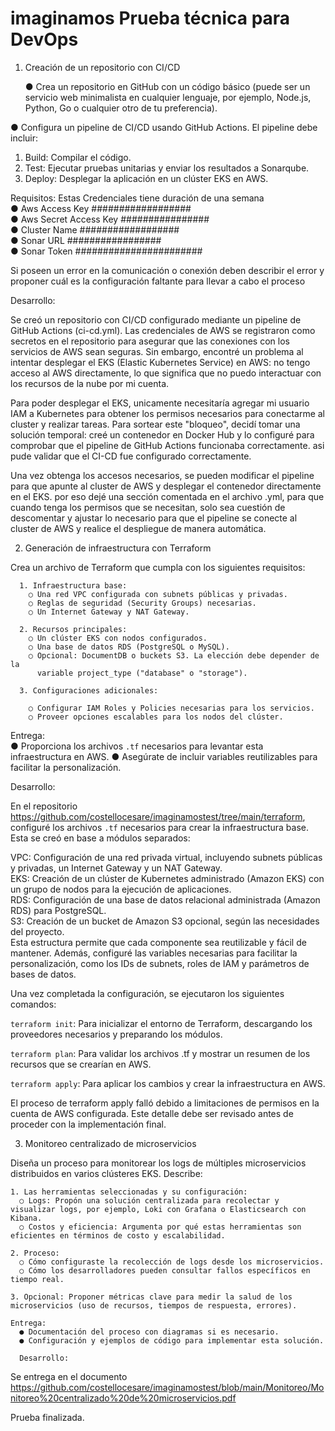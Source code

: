 # imaginamos Prueba técnica para DevOps

1. Creación de un repositorio con CI/CD
   
    ● Crea un repositorio en GitHub con un código básico (puede ser un servicio web
minimalista en cualquier lenguaje, por ejemplo, Node.js, Python, Go o cualquier
otro de tu preferencia).

● Configura un pipeline de CI/CD usando GitHub Actions. El pipeline debe incluir:

  1. Build: Compilar el código.
  2. Test: Ejecutar pruebas unitarias y enviar los resultados a Sonarqube.
  3. Deploy: Desplegar la aplicación en un clúster EKS en AWS.
  
  
  Requisitos:
    Estas Credenciales tiene duración de una semana <br>
            ● Aws Access Key ################## <br>
            ● Aws Secret Access Key  ################ <br>
            ● Cluster Name ################## <br>
            ● Sonar URL ################# <br>
            ● Sonar Token #######################
      
Si poseen un error en la comunicación o conexión deben describir el error y
proponer cuál es la configuración faltante para llevar a cabo el proceso

Desarrollo:

Se creó un repositorio con CI/CD configurado mediante un pipeline de GitHub Actions (ci-cd.yml). Las credenciales de AWS se registraron como secretos en el repositorio para asegurar que las conexiones con los servicios de AWS sean seguras. Sin embargo, encontré un problema al intentar desplegar el EKS (Elastic Kubernetes Service) en AWS: no tengo acceso al AWS directamente, lo que significa que no puedo interactuar con los recursos de la nube por mi cuenta. <br>

Para poder desplegar el EKS, unicamente necesitaría agregar mi usuario IAM a Kubernetes para obtener los permisos necesarios para conectarme al cluster y realizar tareas. Para sortear este "bloqueo", decidí tomar una solución temporal: creé un contenedor en Docker Hub y lo configuré para comprobar que el pipeline de GitHub Actions funcionaba correctamente. asi pude validar que el CI-CD fue configurado correctamente.

Una vez obtenga los accesos necesarios, se pueden modificar el pipeline para que apunte al cluster de AWS y desplegar el contenedor directamente en el EKS. por eso dejé una sección comentada en el archivo .yml, para que cuando tenga los permisos que se necesitan, solo sea cuestión de descomentar y ajustar lo necesario para que el pipeline se conecte al cluster de AWS y realice el despliegue de manera automática.


2. Generación de infraestructura con Terraform
   
  Crea un archivo de Terraform que cumpla con los siguientes requisitos:
  
      1. Infraestructura base:
        ○ Una red VPC configurada con subnets públicas y privadas.
        ○ Reglas de seguridad (Security Groups) necesarias.
        ○ Un Internet Gateway y NAT Gateway.
        
      2. Recursos principales:
        ○ Un clúster EKS con nodos configurados.
        ○ Una base de datos RDS (PostgreSQL o MySQL).
        ○ Opcional: DocumentDB o buckets S3. La elección debe depender de la
          variable project_type ("database" o "storage").

      3. Configuraciones adicionales:

        ○ Configurar IAM Roles y Policies necesarias para los servicios.
        ○ Proveer opciones escalables para los nodos del clúster.
        
Entrega: <br>
  ● Proporciona los archivos `.tf` necesarios para levantar esta infraestructura en
AWS.
  ● Asegúrate de incluir variables reutilizables para facilitar la personalización.


  Desarrollo: 


En el repositorio https://github.com/costellocesare/imaginamostest/tree/main/terraform, configuré los archivos `.tf` necesarios para crear la infraestructura base. Esta se creó en base a módulos separados:

VPC: Configuración de una red privada virtual, incluyendo subnets públicas y privadas, un Internet Gateway y un NAT Gateway. <br>
EKS: Creación de un clúster de Kubernetes administrado (Amazon EKS) con un grupo de nodos para la ejecución de aplicaciones. <br>
RDS: Configuración de una base de datos relacional administrada (Amazon RDS) para PostgreSQL. <br>
S3: Creación de un bucket de Amazon S3 opcional, según las necesidades del proyecto. <br>
Esta estructura permite que cada componente sea reutilizable y fácil de mantener. Además, configuré las variables necesarias para facilitar la personalización, como los IDs de subnets, roles de IAM y parámetros de bases de datos.

Una vez completada la configuración, se ejecutaron los siguientes comandos:


`terraform init`: Para inicializar el entorno de Terraform, descargando los proveedores necesarios y preparando los módulos. <br>

`terraform plan`: Para validar los archivos .tf y mostrar un resumen de los recursos que se crearían en AWS. <br>

`terraform apply`: Para aplicar los cambios y crear la infraestructura en AWS. <br>

El proceso de terraform apply falló debido a limitaciones de permisos en la cuenta de AWS configurada. Este detalle debe ser revisado antes de proceder con la implementación final.

3. Monitoreo centralizado de microservicios
   
  Diseña un proceso para monitorear los logs de múltiples microservicios distribuidos en varios clústeres EKS. Describe:
  
    1. Las herramientas seleccionadas y su configuración:
      ○ Logs: Propón una solución centralizada para recolectar y visualizar logs, por ejemplo, Loki con Grafana o Elasticsearch con Kibana.
      ○ Costos y eficiencia: Argumenta por qué estas herramientas son eficientes en términos de costo y escalabilidad.

    2. Proceso:
      ○ Cómo configuraste la recolección de logs desde los microservicios.
      ○ Cómo los desarrolladores pueden consultar fallos específicos en tiempo real.

    3. Opcional: Proponer métricas clave para medir la salud de los microservicios (uso de recursos, tiempos de respuesta, errores).

    Entrega:
      ● Documentación del proceso con diagramas si es necesario.
      ● Configuración y ejemplos de código para implementar esta solución.

      Desarrollo: 
Se entrega en el documento https://github.com/costellocesare/imaginamostest/blob/main/Monitoreo/Monitoreo%20centralizado%20de%20microservicios.pdf


Prueba finalizada.
